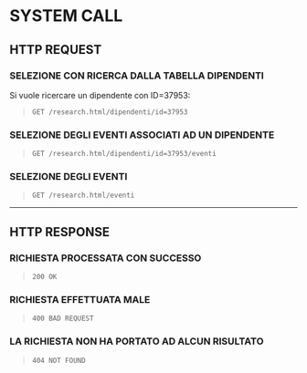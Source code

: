 # SYSTEM CALL <br>

## HTTP REQUEST

### SELEZIONE CON RICERCA DALLA TABELLA DIPENDENTI
Si vuole ricercare un dipendente con ID=37953:<br>
>     GET /research.html/dipendenti/id=37953
>

### SELEZIONE DEGLI EVENTI ASSOCIATI AD UN DIPENDENTE
>     GET /research.html/dipendenti/id=37953/eventi
>

### SELEZIONE DEGLI EVENTI
>     GET /research.html/eventi
>

<hr>

## HTTP RESPONSE

### RICHIESTA PROCESSATA CON SUCCESSO
>     200 OK
>

### RICHIESTA EFFETTUATA MALE
>     400 BAD REQUEST
>

### LA RICHIESTA NON HA PORTATO AD ALCUN RISULTATO
>     404 NOT FOUND
>
